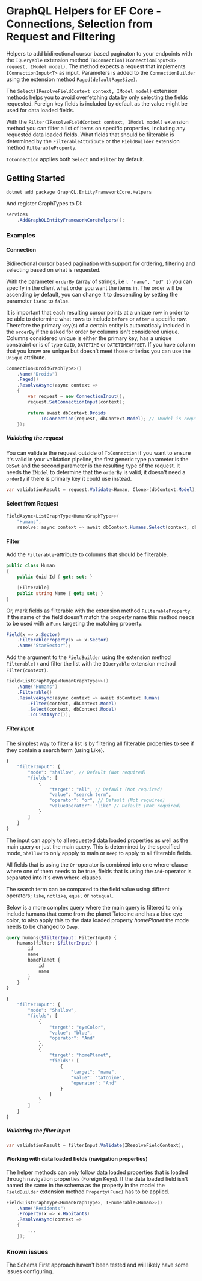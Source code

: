 # GraphQL Helpers for EF Core - Connections, Selection from Request and Filtering

Helpers to add bidirectional cursor based paginaton to your endpoints with the `IQueryable` extension method `ToConnection(IConnectionInput<T> request, IModel model)`. The method expects a request that implements `IConnectionInput<T>` as input. Parameters is added to the `ConnectionBuilder` using the extension method `Paged(defaultPageSize)`.

The `Select(IResolveFieldContext context, IModel model)` extension methods helps you to avoid overfetching data by only selecting the fields requested. Foreign key fields is included by default as the value might be used for data loaded fields.

With the `Filter(IResolveFieldContext context, IModel model)` extension method you can filter a list of items on specific properties, including any requested data loaded fields. What fields that should be filterable is determined by the `FilterableAttribute` or the `FieldBuilder` extension method `FilterableProperty`.

`ToConnection` applies both `Select` and `Filter` by default.

## Getting Started

```
dotnet add package GraphQL.EntityFrameworkCore.Helpers
```

And register GraphTypes to DI:

```c#
services
    .AddGraphQLEntityFrameworkCoreHelpers();
```

### Examples

#### Connection

Bidirectional cursor based pagination with support for ordering, filtering and selecting based on what is requested.

With the parameter `orderBy` (array of strings, i.e `[ "name", "id" ]`) you can specify in the client what order you want the items in. The order will be ascending by default, you can change it to descending by setting the parameter `isAsc` to `false`.

It is important that each resulting cursor points at a unique row in order to be able to determine what rows to include `before` or `after` a specific row. Therefore the primary key(s) of a certain entity is automaticaly included in the `orderBy` if the asked for order by columns isn't considered unique. Columns considered unique is either the primary key, has a unique constraint or is of type `GUID`, `DATETIME` or `DATETIMEOFFSET`. If you have column that you know are unique but doesn't meet those criterias you can use the `Unique` attribute.

```c#
Connection<DroidGraphType>()
    .Name("Droids")
    .Paged()
    .ResolveAsync(async context =>
    {
        var request = new ConnectionInput();
        request.SetConnectionInput(context);

        return await dbContext.Droids
            .ToConnection(request, dbContext.Model); // IModel is required for Select from Request
    });
```


##### Validating the request

You can validate the request outside of `ToConnection` if you want to ensure it's valid in your validation pipeline, the first generic type parameter is the `DbSet` and the second parameter is the resulting type of the request. It needs the `IModel` to determine that the `orderBy` is valid, it doesn't need a `orderBy` if there is primary key it could use instead.

```c#
var validationResult = request.Validate<Human, Clone>(dbContext.Model);
```

#### Select from Request

```c#
FieldAsync<ListGraphType<HumanGraphType>>(
    "Humans",
    resolve: async context => await dbContext.Humans.Select(context, dbContext.Model).ToListAsync());
```

#### Filter

Add the `Filterable`-attribute to columns that should be filterable.

```c#
public class Human
{
    public Guid Id { get; set; }

    [Filterable]
    public string Name { get; set; }
}
```
Or, mark fields as filterable with the extension method `FilterableProperty`. If the name of the field doesn't match the property name this method needs to be used with a `Func` targeting the matching property.

```c#
Field(x => x.Sector)
    .FilterableProperty(x => x.Sector)
    .Name("StarSector");
```

Add the argument to the `FieldBuilder` using the extension method `Filterable()` and filter the list with the `IQueryable` extension method `Filter(context)`.

```c#
Field<ListGraphType<HumanGraphType>>()
    .Name("Humans")
    .Filterable()
    .ResolveAsync(async context => await dbContext.Humans
        .Filter(context, dbContext.Model)
        .Select(context, dbContext.Model)
        .ToListAsync());
```

##### Filter input

The simplest way to filter a list is by filtering all filterable properties to see if they contain a search term (using Like).

```javascript
{
    "filterInput": {
        "mode": "shallow", // Default (Not required)
        "fields": [
            {
                "target": "all", // Default (Not required)
                "value": "search term",
                "operator": "or", // Default (Not required)
                "valueOperator": "like" // Default (Not required)
            }
        ]
    }
}
```

The input can apply to all requested data loaded properties as well as the main query or just the main query. This is determined by the specified mode, `Shallow` to only appply to main or `Deep` to apply to all filterable fields.

All fields that is using the `Or`-operator is combined into one where-clause where one of them needs to be true, fields that is using the `And`-operator is separated into it's own where-clauses.

The search term can be compared to the field value using diffrent operators; `like`, `notlike`, `equal` or `notequal`.

Below is a more complex query where the main query   is filtered to only include humans that come from the planet Tatooine and has a blue eye color, to also apply this to the data loaded property _homePlanet_ the mode needs to be changed to `Deep`.

```graphql
query humans($filterInput: FilterInput) {
    humans(filter: $filterInput) {
        id
        name
        homePlanet {
            id
            name
        }
    }
}
```

```javascript
{
    "filterInput": {
        "mode": "Shallow",
        "fields": [
            {
                "target": "eyeColor",
                "value": "blue",
                "operator": "And"
            },
            {
                "target": "homePlanet",
                "fields": [
                    {
                        "target": "name",
                        "value": "tatooine",
                        "operator": "And"
                    }
                ]
            }
        ]
    }
}
```

##### Validating the filter input

```c#
var validationResult = filterInput.Validate(IResolveFieldContext);
```

#### Working with data loaded fields (navigation properties)

The helper methods can only follow data loaded properties that is loaded through navigation properties (Foreign Keys). If the data loaded field isn't named the same in the schema as the property in the model the `FieldBuilder` extension method `Property(Func)` has to be applied.

```c#
Field<ListGraphType<HumanGraphType>, IEnumerable<Human>>()
    .Name("Residents")
    .Property(x => x.Habitants)
    .ResolveAsync(context =>
    {
        ...
    });
```

### Known issues

The Schema First approach haven't been tested and will likely have some issues configuring. 